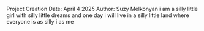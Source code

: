 Project Creation Date: April 4 2025
Author: Suzy Melkonyan
i am a silly little girl with silly little dreams and one day i will live in a silly little land where everyone is as silly i as me